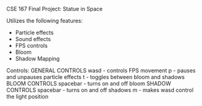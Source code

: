 CSE 167 Final Project: Statue in Space

Utilizes the following features:
- Particle effects
- Sound effects
- FPS controls
- Bloom
- Shadow Mapping

Controls:
  GENERAL CONTROLS
     wasd - controls FPS movement
     p - pauses and unpauses particle effects
     t - toggles between bloom and shadows
  BLOOM CONTROLS
     spacebar - turns on and off bloom
  SHADOW CONTROLS
     spacebar - turns on and off shadows
     m - makes wasd control the light position
